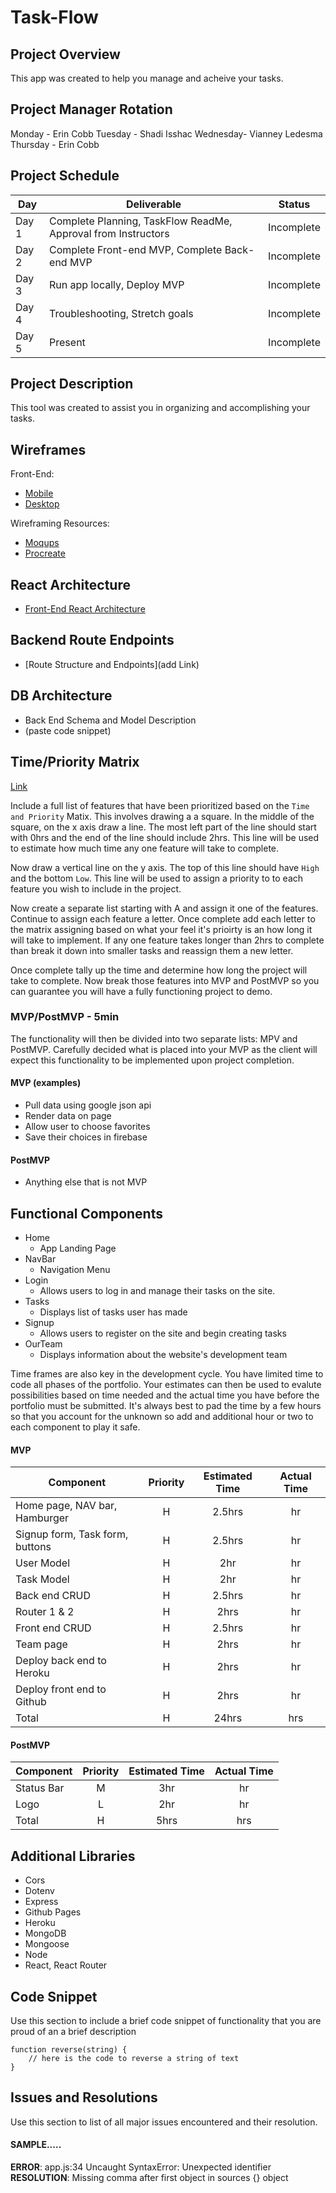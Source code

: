 # Task-Flow
## Project Overview
This app was created to help you manage and acheive your tasks.

## Project Manager Rotation
Monday - Erin Cobb
Tuesday - Shadi Isshac
Wednesday- Vianney Ledesma
Thursday - Erin Cobb

## Project Schedule  

|  Day | Deliverable | Status
|---|---| ---|
|Day 1| Complete Planning, TaskFlow ReadMe, Approval from Instructors| Incomplete
|Day 2| Complete Front-end MVP, Complete Back-end MVP| Incomplete
|Day 3| Run app locally, Deploy MVP | Incomplete
|Day 4| Troubleshooting, Stretch goals| Incomplete
|Day 5| Present | Incomplete


## Project Description

This tool was created to assist you in organizing and accomplishing your tasks.

## Wireframes
Front-End:
- [Mobile](https://ibb.co/ZYPHq5m)
- [Desktop](https://ibb.co/ZYPHq5m)

Wireframing Resources:

- [Moqups](https://moqups.com/)
- [Procreate](https://procreate.art/)

## React Architecture
- [Front-End React Architecture](https://ibb.co/MMdHT8f)

## Backend Route Endpoints
- [Route Structure and Endpoints](add Link)

## DB Architecture
- Back End Schema and Model Description
- (paste code snippet)


## Time/Priority Matrix 

[Link]([https://res.cloudinary.com/jkeohan/image/upload/a_270/v1591621734/project1_matrix_ocy5gc_h1kg0m.jpg](https://i.imgur.com/77vEHrg.png))

Include a full list of features that have been prioritized based on the `Time and Priority` Matix.  This involves drawing a a square.  In the middle of the square, on the x axis draw a line.  The most left part of the line should start with 0hrs and the end of the line should include 2hrs.  This line will be used to estimate how much time any one feature will take to complete. 

Now draw a vertical line on the y axis.  The top of this line should have `High` and the bottom `Low`.  This line will be used to assign a priority to to each feature you wish to include in the project.  

Now create a separate list starting with A and assign it one of the features.  Continue to assign each feature a letter.  Once complete add each letter to the matrix assigning based on what your feel it's prioirty is an how long it will take to implement. If any one feature takes longer than 2hrs to complete than break it down into smaller tasks and reassign them a new letter. 

Once complete tally up the time and determine how long the project will take to complete. Now break those features into MVP and PostMVP so you can guarantee you will have a fully functioning project to demo. 

### MVP/PostMVP - 5min

The functionality will then be divided into two separate lists: MPV and PostMVP.  Carefully decided what is placed into your MVP as the client will expect this functionality to be implemented upon project completion.  

#### MVP (examples)

- Pull data using google json api
- Render data on page 
- Allow user to choose favorites 
- Save their choices in firebase

#### PostMVP 

- Anything else that is not MVP

## Functional Components
- Home
    - App Landing Page
- NavBar
    - Navigation Menu
- Login
    - Allows users to log in and manage their tasks on the site.
- Tasks
    - Displays list of tasks user has made
- Signup
    - Allows users to register on the site and begin creating tasks
- OurTeam
    - Displays information about the website's development team 

Time frames are also key in the development cycle.  You have limited time to code all phases of the portfolio. Your estimates can then be used to evalute possibilities based on time needed and the actual time you have before the portfolio must be submitted. It's always best to pad the time by a few hours so that you account for the unknown so add and additional hour or two to each component to play it safe.

#### MVP
| Component | Priority | Estimated Time | Actual Time |
| --- | :---: |  :---: | :---: | 
| Home page, NAV bar, Hamburger | H | 2.5hrs | hr |
| Signup form, Task form, buttons | H | 2.5hrs | hr |
| User Model | H | 2hr | hr |  
| Task Model | H | 2hr |  hr | 
| Back end CRUD | H | 2.5hrs | hr|
| Router 1 & 2 | H | 2hrs|  hr | 
| Front end CRUD | H | 2.5hrs | hr | hr |
| Team page | H | 2hrs |  hr |
| Deploy back end to Heroku | H | 2hrs |  hr |
| Deploy front end to Github | H | 2hrs |  hr |
| Total | H | 24hrs| hrs |

#### PostMVP
| Component | Priority | Estimated Time | Actual Time |
| --- | :---: |  :---: | :---: | 
| Status Bar | M | 3hr | hr | hr |
| Logo | L | 2hr | hr | hr |
| Total | H | 5hrs| hrs |

## Additional Libraries
- Cors
- Dotenv
- Express
- Github Pages
- Heroku
- MongoDB
- Mongoose
- Node
- React, React Router

## Code Snippet

Use this section to include a brief code snippet of functionality that you are proud of an a brief description  

```
function reverse(string) {
	// here is the code to reverse a string of text
}
```

## Issues and Resolutions
 Use this section to list of all major issues encountered and their resolution.

#### SAMPLE.....
**ERROR**: app.js:34 Uncaught SyntaxError: Unexpected identifier                                
**RESOLUTION**: Missing comma after first object in sources {} object
